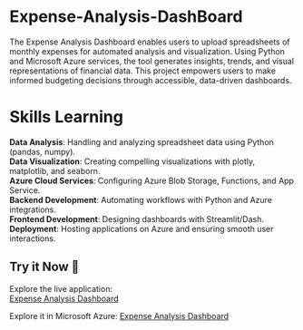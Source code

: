 # Expense-Analysis-DashBoard
The Expense Analysis Dashboard enables users to upload spreadsheets of monthly expenses for automated analysis and visualization. Using Python and Microsoft Azure services, the tool generates insights, trends, and visual representations of financial data. This project empowers users to make informed budgeting decisions through accessible, data-driven dashboards.

# Skills Learning
**Data Analysis**: Handling and analyzing spreadsheet data using Python (pandas, numpy).  
**Data Visualization**: Creating compelling visualizations with plotly, matplotlib, and seaborn.  
**Azure Cloud Services**: Configuring Azure Blob Storage, Functions, and App Service.  
**Backend Development**: Automating workflows with Python and Azure integrations.  
**Frontend Development**: Designing dashboards with Streamlit/Dash.  
**Deployment**: Hosting applications on Azure and ensuring smooth user interactions.

## Try it Now 🚀

Explore the live application:  
[Expense Analysis Dashboard](https://mad1232-expense-analysis-dashboard-dashboard-lyxckq.streamlit.app/)

Explore it in Microsoft Azure:
[Expense Analysis Dashboard](https://expense-budget-tracker-cba5hzgzd9dqf6ft.eastus-01.azurewebsites.net/)
